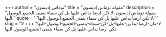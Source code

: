 +++
author = "توماس إديسون"
title = "مقولة توماس إديسون"
description = "مقولة توماس إديسون: لا تكن ارضا يداس عليها بل كن سماء يتمنى الجميع الوصول اليها."
quote = '''لا تكن ارضا يداس عليها بل كن سماء يتمنى الجميع الوصول اليها.''' 
slug = "لا-تكن-ارضا-يداس-عليها-بل-كن-سماء-يتمنى-الجميع-الوصول-اليها"
+++
لا تكن ارضا يداس عليها بل كن سماء يتمنى الجميع الوصول اليها.
